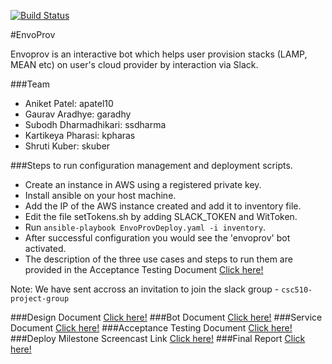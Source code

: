 [![Build Status](https://travis-ci.org/EnvoProv/EnvoProv.svg?branch=master)](https://travis-ci.org/EnvoProv/EnvoProv)

#EnvoProv

Envoprov is an interactive bot which helps user provision stacks (LAMP, MEAN etc) on user's cloud provider by interaction via Slack.

###Team
* Aniket Patel: apatel10
* Gaurav Aradhye: garadhy
* Subodh Dharmadhikari: ssdharma
* Kartikeya Pharasi: kpharas
* Shruti Kuber: skuber

###Steps to run configuration management and deployment scripts.
* Create an instance in AWS using a registered private key.
* Install ansible on your host machine.
* Add the IP of the AWS instance created and add it to inventory file.
* Edit the file setTokens.sh by adding SLACK_TOKEN and WitToken.
* Run `ansible-playbook EnvoProvDeploy.yaml -i inventory`.
* After successful configuration you would see the 'envoprov' bot activated.
* The description of the three use cases and steps to run them are provided in the Acceptance Testing Document [Click here!](https://github.com/EnvoProv/EnvoProv/blob/Service/ACCEPTANCE-TESTING.md)

Note: We have sent accross an invitation to join the slack group - `csc510-project-group`

###Design Document [Click here!](https://github.com/EnvoProv/EnvoProv/blob/master/DESIGN.md)
###Bot Document [Click here!](https://github.com/EnvoProv/EnvoProv/blob/master/BOT.md)
###Service Document [Click here!](https://github.com/EnvoProv/EnvoProv/blob/Service/SERVICE.md)
###Acceptance Testing Document [Click here!](https://github.com/EnvoProv/EnvoProv/blob/Service/ACCEPTANCE-TESTING.md)
###Deploy Milestone Screencast Link [Click here!](https://www.youtube.com/watch?v=g3I_fHzusYQ)
###Final Report [Click here!](https://github.com/EnvoProv/EnvoProv/blob/master/REPORT.md)



